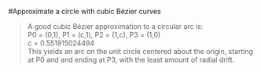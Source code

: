 #Approximate a circle with cubic Bézier curves  
>A good cubic Bézier approximation to a circular arc is:  
P0 = (0,1), P1 = (c,1), P2 = (1,c), P3 = (1,0)  
c = 0.551915024494  
This yields an arc on the unit circle centered about the origin, starting at P0 and and ending at P3, with the least amount of radial drift.
